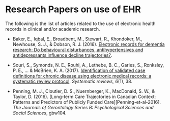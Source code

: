 # Research Papers on use of EHR

The following is the list of articles related to the use of electronic health records in clinical and/or academic research.

- Baker, E., Iqbal, E., Broadbent, M., Stewart, R., Khondoker, M., Newhouse, S. J., & Dobson, R. J. (2016). [Electronic records for dementia research: Do behavioural disturbances, antihypertensives and antidepressants influence decline trajectories?][Baker-et-al-2016].  
- Souri, S., Symonds, N. E., Rouhi, A., Lethebe, B. C., Garies, S., Ronksley, P. E., ... & McBrien, K. A. (2017). [Identification of validated case definitions for chronic disease using electronic medical records: a systematic review protocol][Souri-et-al-2017]. _Systematic reviews, 6_(1), 38.  

- Penning, M. J., Cloutier, D. S., Nuernberger, K., MacDonald, S. W., & Taylor, D. (2016). [Long-term Care Trajectories in Canadian Context: Patterns and Predictors of Publicly Funded Care][Penning-et-al-2016]. _The Journals of Gerontology Series B: Psychological Sciences and Social Sciences_, gbw104.

[Baker-et-al-2016]: http://www.alzheimersanddementia.com/article/S1552-5260(16)32508-0/pdf
[Souri-et-al-2017]: https://systematicreviewsjournal.biomedcentral.com/articles/10.1186/s13643-017-0431-9
[Penning-et-at-2016]: https://academic.oup.com/psychsocgerontology/article-abstract/doi/10.1093/geronb/gbw104/2631927/Long-term-Care-Trajectories-in-Canadian-Contex
